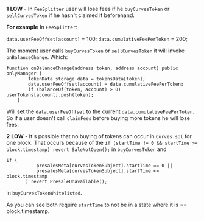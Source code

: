 **1** **LOW** - In `FeeSplitter` user will lose fees if he `buyCurvesToken` or `sellCurvesToken` if he hasn't claimed it beforehand.

**For example**
In `FeeSplitter`:

`data.userFeeOffset[account]` = 100;
`data.cumulativeFeePerToken` = 200;

The moment user calls `buyCurvesToken` or `sellCurvesToken` it will invoke `onBalanceChange`. Which: 

```
function onBalanceChange(address token, address account) public onlyManager {
        TokenData storage data = tokensData[token];
        data.userFeeOffset[account] = data.cumulativeFeePerToken;
        if (balanceOf(token, account) > 0) userTokens[account].push(token);
    }
```

Will set the `data.userFeeOffset` to the current `data.cumulativeFeePerToken`. So if a user doesn't call `claimFees` before buying more tokens he will lose fees.


**2** **LOW** - It's possible that no buying of tokens can occur in `Curves.sol` for one block. That occurs because of the `if (startTime != 0 && startTime >= block.timestamp) revert SaleNotOpen();` in `buyCurvesToken` and

 ```
if (
            presalesMeta[curvesTokenSubject].startTime == 0 ||
            presalesMeta[curvesTokenSubject].startTime <= block.timestamp
        ) revert PresaleUnavailable();
```

 in `buyCurvesTokenWhitelisted`.

As you can see both require `startTime` to not be in a state where it is == block.timestamp.


